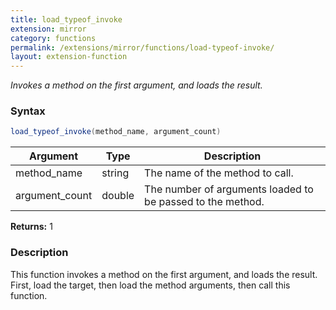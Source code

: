 ```yaml
---
title: load_typeof_invoke
extension: mirror
category: functions
permalink: /extensions/mirror/functions/load-typeof-invoke/
layout: extension-function
---
```


_Invokes a method on the first argument, and loads the result._

### Syntax ###
```cs
load_typeof_invoke(method_name, argument_count)
```

| Argument | Type | Description |
| --- | --- | --- |
| method_name | string | The name of the method to call. |
| argument_count | double | The number of arguments loaded to be passed to the method. |

**Returns:** 1

### Description

This function invokes a method on the first argument, and loads the result. First, load the target, then load the method arguments, then call this function. 

